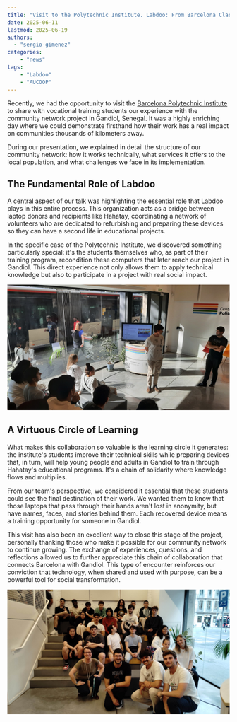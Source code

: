 ```yaml
---
title: "Visit to the Polytechnic Institute. Labdoo: From Barcelona Classrooms to the Community Network in Gandiol"
date: 2025-06-11
lastmod: 2025-06-19
authors: 
  - "sergio-gimenez"  
categories:
    - "news"
tags:
    - "Labdoo"
    - "AUCOOP"
---
```


Recently, we had the opportunity to visit the [Barcelona Polytechnic Institute](https://politecnics.barcelona/es/) to share with vocational training students our experience with the community network project in Gandiol, Senegal. It was a highly enriching day where we could demonstrate firsthand how their work has a real impact on communities thousands of kilometers away.

During our presentation, we explained in detail the structure of our community network: how it works technically, what services it offers to the local population, and what challenges we face in its implementation.

## The Fundamental Role of Labdoo

A central aspect of our talk was highlighting the essential role that Labdoo plays in this entire process. This organization acts as a bridge between laptop donors and recipients like Hahatay, coordinating a network of volunteers who are dedicated to refurbishing and preparing these devices so they can have a second life in educational projects.

In the specific case of the Polytechnic Institute, we discovered something particularly special: it's the students themselves who, as part of their training program, recondition these computers that later reach our project in Gandiol. This direct experience not only allows them to apply technical knowledge but also to participate in a project with real social impact.

![Jaume talk](images/jaume_charla.jpg "Jaume during the talk")

## A Virtuous Circle of Learning

What makes this collaboration so valuable is the learning circle it generates: the institute's students improve their technical skills while preparing devices that, in turn, will help young people and adults in Gandiol to train through Hahatay's educational programs. It's a chain of solidarity where knowledge flows and multiplies.

From our team's perspective, we considered it essential that these students could see the final destination of their work. We wanted them to know that those laptops that pass through their hands aren't lost in anonymity, but have names, faces, and stories behind them. Each recovered device means a training opportunity for someone in Gandiol.

This visit has also been an excellent way to close this stage of the project, personally thanking those who make it possible for our community network to continue growing. The exchange of experiences, questions, and reflections allowed us to further appreciate this chain of collaboration that connects Barcelona with Gandiol. This type of encounter reinforces our conviction that technology, when shared and used with purpose, can be a powerful tool for social transformation.

![The team and the classroom](images/equipo_y_alumnos.jpg "The AUCOOP team, Paz, and the rest of the students")